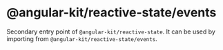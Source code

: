 # @angular-kit/reactive-state/events

Secondary entry point of `@angular-kit/reactive-state`. It can be used by importing from `@angular-kit/reactive-state/events`.
